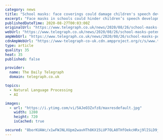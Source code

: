 ```yaml
---
category: news
title: "School masks: face coverings could damage children's speech development, warn scientists"
excerpt: "Face masks in schools could hinder children’s speech development, Government scientists warned ahead of the U-turn on coverings, Sage papers show.  New guidance will allow head teachers to ask pupils in Year 7 and above in England to wear coverings in corridors and communal areas,"
publishedDateTime: 2020-08-27T00:03:00Z
originalUrl: "https://www.telegraph.co.uk/news/2020/08/26/school-masks-potential-damage-speech-development-far-greater/"
webUrl: "https://www.telegraph.co.uk/news/2020/08/26/school-masks-potential-damage-speech-development-far-greater/"
ampWebUrl: "https://www.telegraph.co.uk/news/2020/08/26/school-masks-potential-damage-speech-development-far-greater/amp/"
cdnAmpWebUrl: "https://www-telegraph-co-uk.cdn.ampproject.org/c/s/www.telegraph.co.uk/news/2020/08/26/school-masks-potential-damage-speech-development-far-greater/amp/"
type: article
quality: 35
heat: 35
published: false

provider:
  name: The Daily Telegraph
  domain: telegraph.co.uk

topics:
  - Natural Language Processing
  - AI

images:
  - url: "https://i.ytimg.com/vi/5AJeO3Zxfz8/maxresdefault.jpg"
    width: 1280
    height: 720
    isCached: true

secured: "8borKUAWc/x1wFWJNLXUpm2wavHTh8KX15LUP7OLA0THfOekcHRxj9lISLD9j6dcwQhDkhYSKO3hOSI1i0XCDXm9hGVwNSPkWMH0P3CEI+HNAAWdsf+8er+s3XuE/tKli/OxC94tMn7xYK0BwXBs9cWr+VWuNdej92rwqPLgWXAIv74nxJNw4Rdmg9aGroUyqKzykXEYFOwDLF8wvu46ILNQHxpEP6H2svVZa/I7ZNCYvw6Owpo3XkrW5gPR9n24DJGgNSbTZDuSqUwsx6tzYwytxKb815DtjHmNZq4hlNrYdN2Oh+29EIDjGW3oktCI0xJMzAIQqVxWaI19Omf0YaaxmM/zsuoAhEl4bvM5a8k=;10lGk/9OTf7xFe6gI5cb1A=="
---
```


